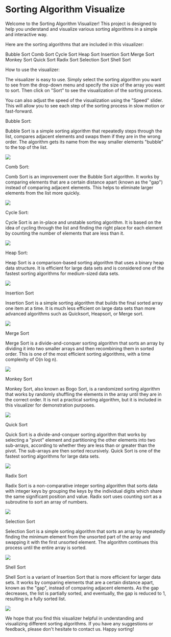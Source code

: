 # Sorting Algorithm Visualize

Welcome to the Sorting Algorithm Visualizer! This project is designed to help you understand and visualize various sorting algorithms in a simple and interactive way.

Here are the sorting algorithms that are included in this visualizer:

Bubble Sort
Comb Sort
Cycle Sort
Heap Sort
Insertion Sort
Merge Sort
Monkey Sort
Quick Sort
Radix Sort
Selection Sort
Shell Sort

How to use the visualizer:

The visualizer is easy to use. Simply select the sorting algorithm you want to see from the drop-down menu and specify the size of the array you want to sort. Then click on "Sort" to see the visualization of the sorting process.

You can also adjust the speed of the visualization using the "Speed" slider. This will allow you to see each step of the sorting process in slow motion or fast-forward.

Bubble Sort:

Bubble Sort is a simple sorting algorithm that repeatedly steps through the list, compares adjacent elements and swaps them if they are in the wrong order. The algorithm gets its name from the way smaller elements "bubble" to the top of the list.

![](https://github.com/mar19a/visualizingsort/blob/main/img/BubbleSort.gif)

Comb Sort:

Comb Sort is an improvement over the Bubble Sort algorithm. It works by comparing elements that are a certain distance apart (known as the "gap") instead of comparing adjacent elements. This helps to eliminate larger elements from the list more quickly.

![](https://github.com/mar19a/visualizingsort/blob/main/img/CombSort.gif)

Cycle Sort:

Cycle Sort is an in-place and unstable sorting algorithm. It is based on the idea of cycling through the list and finding the right place for each element by counting the number of elements that are less than it.

![](https://github.com/mar19a/visualizingsort/blob/main/img/CycleSort.gif)

Heap Sort:

Heap Sort is a comparison-based sorting algorithm that uses a binary heap data structure. It is efficient for large data sets and is considered one of the fastest sorting algorithms for medium-sized data sets.

![](https://github.com/mar19a/visualizingsort/blob/main/img/HeapSort.gif)

Insertion Sort

Insertion Sort is a simple sorting algorithm that builds the final sorted array one item at a time. It is much less efficient on large data sets than more advanced algorithms such as Quicksort, Heapsort, or Merge sort.

![](https://github.com/mar19a/visualizingsort/blob/main/img/InsertionSort.gif)

Merge Sort

Merge Sort is a divide-and-conquer sorting algorithm that sorts an array by dividing it into two smaller arrays and then recombining them in sorted order. This is one of the most efficient sorting algorithms, with a time complexity of O(n log n).

![](https://github.com/mar19a/visualizingsort/blob/main/img/MergeSort.gif)

Monkey Sort

Monkey Sort, also known as Bogo Sort, is a randomized sorting algorithm that works by randomly shuffling the elements in the array until they are in the correct order. It is not a practical sorting algorithm, but it is included in this visualizer for demonstration purposes.

![](https://github.com/mar19a/visualizingsort/blob/main/img/MonkeySort.gif)

Quick Sort

Quick Sort is a divide-and-conquer sorting algorithm that works by selecting a "pivot" element and partitioning the other elements into two sub-arrays, according to whether they are less than or greater than the pivot. The sub-arrays are then sorted recursively. Quick Sort is one of the fastest sorting algorithms for large data sets.

![](https://github.com/mar19a/visualizingsort/blob/main/img/QuickSort.gif)

Radix Sort

Radix Sort is a non-comparative integer sorting algorithm that sorts data with integer keys by grouping the keys by the individual digits which share the same significant position and value. Radix sort uses counting sort as a subroutine to sort an array of numbers.

![](https://github.com/mar19a/visualizingsort/blob/main/img/RadixSort.gif)

Selection Sort

Selection Sort is a simple sorting algorithm that sorts an array by repeatedly finding the minimum element from the unsorted part of the array and swapping it with the first unsorted element. The algorithm continues this process until the entire array is sorted.

![](https://github.com/mar19a/visualizingsort/blob/main/img/SelectionSort.gif)

Shell Sort

Shell Sort is a variant of Insertion Sort that is more efficient for larger data sets. It works by comparing elements that are a certain distance apart, known as the "gap", instead of comparing adjacent elements. As the gap decreases, the list is partially sorted, and eventually, the gap is reduced to 1, resulting in a fully sorted list.

![](https://github.com/mar19a/visualizingsort/blob/main/img/ShellSort.gif)


We hope that you find this visualizer helpful in understanding and visualizing different sorting algorithms. If you have any suggestions or feedback, please don't hesitate to contact us. Happy sorting!


